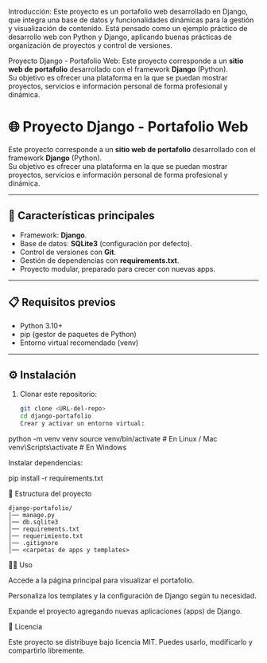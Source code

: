 Introducción: 
Este proyecto es un portafolio web desarrollado en Django, que integra una base de datos y funcionalidades dinámicas para la gestión y
 visualización de contenido. Está pensado como un ejemplo práctico de desarrollo web con Python y Django, aplicando buenas prácticas de
organización de proyectos y control de versiones.

Proyecto Django - Portafolio Web:
Este proyecto corresponde a un **sitio web de portafolio** desarrollado con el framework **Django** (Python).  
Su objetivo es ofrecer una plataforma en la que se puedan mostrar proyectos, servicios e información personal de forma profesional y dinámica.

# 🌐 Proyecto Django - Portafolio Web

Este proyecto corresponde a un **sitio web de portafolio** desarrollado con el framework **Django** (Python).  
Su objetivo es ofrecer una plataforma en la que se puedan mostrar proyectos, servicios e información personal de forma profesional y dinámica.

---

## 🚀 Características principales

- Framework: **Django**.
- Base de datos: **SQLite3** (configuración por defecto).
- Control de versiones con **Git**.
- Gestión de dependencias con **requirements.txt**.
- Proyecto modular, preparado para crecer con nuevas apps.

---

## 📋 Requisitos previos

- Python 3.10+  
- pip (gestor de paquetes de Python)  
- Entorno virtual recomendado (venv)  

---

## ⚙️ Instalación

1. Clonar este repositorio:
   ```bash
   git clone <URL-del-repo>
   cd django-portafolio
   Crear y activar un entorno virtual:

python -m venv venv
source venv/bin/activate  # En Linux / Mac
venv\Scripts\activate     # En Windows


Instalar dependencias:

pip install -r requirements.txt

📂 Estructura del proyecto
```
django-portafolio/
│── manage.py
│── db.sqlite3
│── requirements.txt
│── requerimiento.txt
│── .gitignore
│── <carpetas de apps y templates>
```

👨‍💻 Uso

Accede a la página principal para visualizar el portafolio.

Personaliza los templates y la configuración de Django según tu necesidad.

Expande el proyecto agregando nuevas aplicaciones (apps) de Django.

📜 Licencia

Este proyecto se distribuye bajo licencia MIT.
Puedes usarlo, modificarlo y compartirlo libremente.
